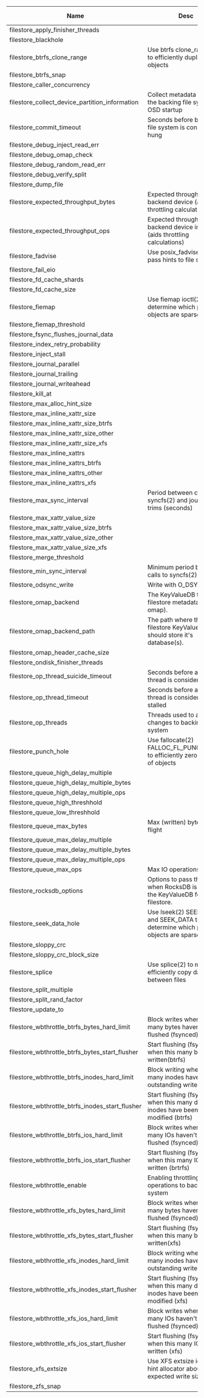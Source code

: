 | Name | Desc | Level | Type | non-Daemon Default | Daemon Default | Min | Max | Valid Values | verbatim | See also | Flags | Services | Validator | Long Desc | Tags |
| --- | --- | --- | --- | --- | --- | --- | --- | --- | --- | --- | --- | --- | --- | --- | --- |
| <span id="SP_filestore_apply_finisher_threads">filestore_apply_finisher_threads</span> |   | Dev | Int | 1 |  |  |  |  |  |  |  |  |  |  |  |
| <span id="SP_filestore_blackhole">filestore_blackhole</span> |   | Dev | Bool | False |  |  |  |  |  |  |  |  |  |  |  |
| <span id="SP_filestore_btrfs_clone_range">filestore_btrfs_clone_range</span> |  Use btrfs clone_range ioctl to efficiently duplicate objects | Advanced | Bool | True |  |  |  |  |  |  |  |  |  |  |  |
| <span id="SP_filestore_btrfs_snap">filestore_btrfs_snap</span> |   | Dev | Bool | True |  |  |  |  |  |  |  |  |  |  |  |
| <span id="SP_filestore_caller_concurrency">filestore_caller_concurrency</span> |   | Dev | Int | 10 |  |  |  |  |  |  |  |  |  |  |  |
| <span id="SP_filestore_collect_device_partition_information">filestore_collect_device_partition_information</span> |  Collect metadata about the backing file system on OSD startup | Advanced | Bool | True |  |  |  |  |  |  |  |  |  |  |  |
| <span id="SP_filestore_commit_timeout">filestore_commit_timeout</span> |  Seconds before backing file system is considered hung | Advanced | Float | 10_min |  |  |  |  |  |  |  |  |  |  |  |
| <span id="SP_filestore_debug_inject_read_err">filestore_debug_inject_read_err</span> |   | Dev | Bool | False |  |  |  |  |  |  |  |  |  |  |  |
| <span id="SP_filestore_debug_omap_check">filestore_debug_omap_check</span> |   | Dev | Bool | False |  |  |  |  |  |  |  |  |  |  |  |
| <span id="SP_filestore_debug_random_read_err">filestore_debug_random_read_err</span> |   | Dev | Float | 0 |  |  |  |  |  |  |  |  |  |  |  |
| <span id="SP_filestore_debug_verify_split">filestore_debug_verify_split</span> |   | Dev | Bool | False |  |  |  |  |  |  |  |  |  |  |  |
| <span id="SP_filestore_dump_file">filestore_dump_file</span> |   | Dev | Str |  |  |  |  |  |  |  |  |  |  |  |  |
| <span id="SP_filestore_expected_throughput_bytes">filestore_expected_throughput_bytes</span> |  Expected throughput of backend device (aids throttling calculations) | Advanced | Float | 209715200 |  |  |  |  |  |  |  |  |  |  |  |
| <span id="SP_filestore_expected_throughput_ops">filestore_expected_throughput_ops</span> |  Expected through of backend device in IOPS (aids throttling calculations) | Advanced | Float | 200 |  |  |  |  |  |  |  |  |  |  |  |
| <span id="SP_filestore_fadvise">filestore_fadvise</span> |  Use posix_fadvise(2) to pass hints to file system | Advanced | Bool | True |  |  |  |  |  |  |  |  |  |  |  |
| <span id="SP_filestore_fail_eio">filestore_fail_eio</span> |   | Dev | Bool | True |  |  |  |  |  |  |  |  |  |  |  |
| <span id="SP_filestore_fd_cache_shards">filestore_fd_cache_shards</span> |   | Dev | Int | 16 |  |  |  |  |  |  |  |  |  |  |  |
| <span id="SP_filestore_fd_cache_size">filestore_fd_cache_size</span> |   | Dev | Int | 128 |  |  |  |  |  |  |  |  |  |  |  |
| <span id="SP_filestore_fiemap">filestore_fiemap</span> |  Use fiemap ioctl(2) to determine which parts of objects are sparse | Advanced | Bool | False |  |  |  |  |  |  |  |  |  |  |  |
| <span id="SP_filestore_fiemap_threshold">filestore_fiemap_threshold</span> |   | Dev | Size | 4_K |  |  |  |  |  |  |  |  |  |  |  |
| <span id="SP_filestore_fsync_flushes_journal_data">filestore_fsync_flushes_journal_data</span> |   | Dev | Bool | False |  |  |  |  |  |  |  |  |  |  |  |
| <span id="SP_filestore_index_retry_probability">filestore_index_retry_probability</span> |   | Dev | Float | 0 |  |  |  |  |  |  |  |  |  |  |  |
| <span id="SP_filestore_inject_stall">filestore_inject_stall</span> |   | Dev | Int | 0 |  |  |  |  |  |  |  |  |  |  |  |
| <span id="SP_filestore_journal_parallel">filestore_journal_parallel</span> |   | Dev | Bool | False |  |  |  |  |  |  |  |  |  |  |  |
| <span id="SP_filestore_journal_trailing">filestore_journal_trailing</span> |   | Dev | Bool | False |  |  |  |  |  |  |  |  |  |  |  |
| <span id="SP_filestore_journal_writeahead">filestore_journal_writeahead</span> |   | Dev | Bool | False |  |  |  |  |  |  |  |  |  |  |  |
| <span id="SP_filestore_kill_at">filestore_kill_at</span> |   | Dev | Int | 0 |  |  |  |  |  |  |  |  |  |  |  |
| <span id="SP_filestore_max_alloc_hint_size">filestore_max_alloc_hint_size</span> |   | Dev | Size | 1_M |  |  |  |  |  |  |  |  |  |  |  |
| <span id="SP_filestore_max_inline_xattr_size">filestore_max_inline_xattr_size</span> |   | Dev | Size | 0 |  |  |  |  |  |  |  |  |  |  |  |
| <span id="SP_filestore_max_inline_xattr_size_btrfs">filestore_max_inline_xattr_size_btrfs</span> |   | Dev | Size | 2_K |  |  |  |  |  |  |  |  |  |  |  |
| <span id="SP_filestore_max_inline_xattr_size_other">filestore_max_inline_xattr_size_other</span> |   | Dev | Size | 512 |  |  |  |  |  |  |  |  |  |  |  |
| <span id="SP_filestore_max_inline_xattr_size_xfs">filestore_max_inline_xattr_size_xfs</span> |   | Dev | Size | 64_K |  |  |  |  |  |  |  |  |  |  |  |
| <span id="SP_filestore_max_inline_xattrs">filestore_max_inline_xattrs</span> |   | Dev | Uint | 0 |  |  |  |  |  |  |  |  |  |  |  |
| <span id="SP_filestore_max_inline_xattrs_btrfs">filestore_max_inline_xattrs_btrfs</span> |   | Dev | Uint | 10 |  |  |  |  |  |  |  |  |  |  |  |
| <span id="SP_filestore_max_inline_xattrs_other">filestore_max_inline_xattrs_other</span> |   | Dev | Uint | 2 |  |  |  |  |  |  |  |  |  |  |  |
| <span id="SP_filestore_max_inline_xattrs_xfs">filestore_max_inline_xattrs_xfs</span> |   | Dev | Uint | 10 |  |  |  |  |  |  |  |  |  |  |  |
| <span id="SP_filestore_max_sync_interval">filestore_max_sync_interval</span> |  Period between calls to syncfs(2) and journal trims (seconds) | Advanced | Float | 5 |  |  |  |  |  |  |  |  |  |  |  |
| <span id="SP_filestore_max_xattr_value_size">filestore_max_xattr_value_size</span> |   | Dev | Size | 0 |  |  |  |  |  |  |  |  |  |  |  |
| <span id="SP_filestore_max_xattr_value_size_btrfs">filestore_max_xattr_value_size_btrfs</span> |   | Dev | Size | 64_K |  |  |  |  |  |  |  |  |  |  |  |
| <span id="SP_filestore_max_xattr_value_size_other">filestore_max_xattr_value_size_other</span> |   | Dev | Size | 1_K |  |  |  |  |  |  |  |  |  |  |  |
| <span id="SP_filestore_max_xattr_value_size_xfs">filestore_max_xattr_value_size_xfs</span> |   | Dev | Size | 64_K |  |  |  |  |  |  |  |  |  |  |  |
| <span id="SP_filestore_merge_threshold">filestore_merge_threshold</span> |   | Dev | Int | -10 |  |  |  |  |  |  |  |  |  |  |  |
| <span id="SP_filestore_min_sync_interval">filestore_min_sync_interval</span> |  Minimum period between calls to syncfs(2) | Dev | Float | 0.01 |  |  |  |  |  |  |  |  |  |  |  |
| <span id="SP_filestore_odsync_write">filestore_odsync_write</span> |  Write with O_DSYNC | Dev | Bool | False |  |  |  |  |  |  |  |  |  |  |  |
| <span id="SP_filestore_omap_backend">filestore_omap_backend</span> |  The KeyValueDB to use for filestore metadata (ie omap). | Dev | Str | rocksdb |  |  |  | ["leveldb", "rocksdb"] |  |  |  |  |  |  |  |
| <span id="SP_filestore_omap_backend_path">filestore_omap_backend_path</span> |  The path where the filestore KeyValueDB should store it's database(s). | Dev | Str |  |  |  |  |  |  |  |  |  |  |  |  |
| <span id="SP_filestore_omap_header_cache_size">filestore_omap_header_cache_size</span> |   | Dev | Size | 1_K |  |  |  |  |  |  |  |  |  |  |  |
| <span id="SP_filestore_ondisk_finisher_threads">filestore_ondisk_finisher_threads</span> |   | Dev | Int | 1 |  |  |  |  |  |  |  |  |  |  |  |
| <span id="SP_filestore_op_thread_suicide_timeout">filestore_op_thread_suicide_timeout</span> |  Seconds before a worker thread is considered dead | Advanced | Int | 3_min |  |  |  |  |  |  |  |  |  |  |  |
| <span id="SP_filestore_op_thread_timeout">filestore_op_thread_timeout</span> |  Seconds before a worker thread is considered stalled | Advanced | Int | 1_min |  |  |  |  |  |  |  |  |  |  |  |
| <span id="SP_filestore_op_threads">filestore_op_threads</span> |  Threads used to apply changes to backing file system | Advanced | Int | 2 |  |  |  |  |  |  |  |  |  |  |  |
| <span id="SP_filestore_punch_hole">filestore_punch_hole</span> |  Use fallocate(2) FALLOC_FL_PUNCH_HOLE to efficiently zero ranges of objects | Advanced | Bool | False |  |  |  |  |  |  |  |  |  |  |  |
| <span id="SP_filestore_queue_high_delay_multiple">filestore_queue_high_delay_multiple</span> |   | Dev | Float | 0 |  |  |  |  |  |  |  |  |  |  |  |
| <span id="SP_filestore_queue_high_delay_multiple_bytes">filestore_queue_high_delay_multiple_bytes</span> |   | Dev | Float | 0 |  |  |  |  |  |  |  |  |  |  |  |
| <span id="SP_filestore_queue_high_delay_multiple_ops">filestore_queue_high_delay_multiple_ops</span> |   | Dev | Float | 0 |  |  |  |  |  |  |  |  |  |  |  |
| <span id="SP_filestore_queue_high_threshhold">filestore_queue_high_threshhold</span> |   | Dev | Float | 0.9 |  |  |  |  |  |  |  |  |  |  |  |
| <span id="SP_filestore_queue_low_threshhold">filestore_queue_low_threshhold</span> |   | Dev | Float | 0.3 |  |  |  |  |  |  |  |  |  |  |  |
| <span id="SP_filestore_queue_max_bytes">filestore_queue_max_bytes</span> |  Max (written) bytes in flight | Advanced | Size | 100_M |  |  |  |  |  |  |  |  |  |  |  |
| <span id="SP_filestore_queue_max_delay_multiple">filestore_queue_max_delay_multiple</span> |   | Dev | Float | 0 |  |  |  |  |  |  |  |  |  |  |  |
| <span id="SP_filestore_queue_max_delay_multiple_bytes">filestore_queue_max_delay_multiple_bytes</span> |   | Dev | Float | 0 |  |  |  |  |  |  |  |  |  |  |  |
| <span id="SP_filestore_queue_max_delay_multiple_ops">filestore_queue_max_delay_multiple_ops</span> |   | Dev | Float | 0 |  |  |  |  |  |  |  |  |  |  |  |
| <span id="SP_filestore_queue_max_ops">filestore_queue_max_ops</span> |  Max IO operations in flight | Advanced | Uint | 50 |  |  |  |  |  |  |  |  |  |  |  |
| <span id="SP_filestore_rocksdb_options">filestore_rocksdb_options</span> |  Options to pass through when RocksDB is used as the KeyValueDB for filestore. | Dev | Str | max_background_jobs=10,compaction_readahead_size=2097152,compression=kNoCompression |  |  |  |  |  |  |  |  |  |  |  |
| <span id="SP_filestore_seek_data_hole">filestore_seek_data_hole</span> |  Use lseek(2) SEEK_HOLE and SEEK_DATA to determine which parts of objects are sparse | Advanced | Bool | False |  |  |  |  |  |  |  |  |  |  |  |
| <span id="SP_filestore_sloppy_crc">filestore_sloppy_crc</span> |   | Dev | Bool | False |  |  |  |  |  |  |  |  |  |  |  |
| <span id="SP_filestore_sloppy_crc_block_size">filestore_sloppy_crc_block_size</span> |   | Dev | Size | 64_K |  |  |  |  |  |  |  |  |  |  |  |
| <span id="SP_filestore_splice">filestore_splice</span> |  Use splice(2) to more efficiently copy data between files | Advanced | Bool | False |  |  |  |  |  |  |  |  |  |  |  |
| <span id="SP_filestore_split_multiple">filestore_split_multiple</span> |   | Dev | Int | 2 |  |  |  |  |  |  |  |  |  |  |  |
| <span id="SP_filestore_split_rand_factor">filestore_split_rand_factor</span> |   | Dev | Uint | 20 |  |  |  |  |  |  |  |  |  |  |  |
| <span id="SP_filestore_update_to">filestore_update_to</span> |   | Dev | Int | 1000 |  |  |  |  |  |  |  |  |  |  |  |
| <span id="SP_filestore_wbthrottle_btrfs_bytes_hard_limit">filestore_wbthrottle_btrfs_bytes_hard_limit</span> |  Block writes when this many bytes haven't been flushed (fsynced) (btrfs) | Advanced | Size | 400_M |  |  |  |  |  |  |  |  |  |  |  |
| <span id="SP_filestore_wbthrottle_btrfs_bytes_start_flusher">filestore_wbthrottle_btrfs_bytes_start_flusher</span> |  Start flushing (fsyncing) when this many bytes are written(btrfs) | Advanced | Size | 40_M |  |  |  |  |  |  |  |  |  |  |  |
| <span id="SP_filestore_wbthrottle_btrfs_inodes_hard_limit">filestore_wbthrottle_btrfs_inodes_hard_limit</span> |  Block writing when this many inodes have outstanding writes (btrfs) | Advanced | Uint | 5000 |  |  |  |  |  |  |  |  |  |  |  |
| <span id="SP_filestore_wbthrottle_btrfs_inodes_start_flusher">filestore_wbthrottle_btrfs_inodes_start_flusher</span> |  Start flushing (fsyncing) when this many distinct inodes have been modified (btrfs) | Advanced | Uint | 500 |  |  |  |  |  |  |  |  |  |  |  |
| <span id="SP_filestore_wbthrottle_btrfs_ios_hard_limit">filestore_wbthrottle_btrfs_ios_hard_limit</span> |  Block writes when this many IOs haven't been flushed (fsynced) (btrfs) | Advanced | Uint | 5000 |  |  |  |  |  |  |  |  |  |  |  |
| <span id="SP_filestore_wbthrottle_btrfs_ios_start_flusher">filestore_wbthrottle_btrfs_ios_start_flusher</span> |  Start flushing (fsyncing) when this many IOs are written (brtrfs) | Advanced | Uint | 500 |  |  |  |  |  |  |  |  |  |  |  |
| <span id="SP_filestore_wbthrottle_enable">filestore_wbthrottle_enable</span> |  Enabling throttling of operations to backing file system | Advanced | Bool | True |  |  |  |  |  |  |  |  |  |  |  |
| <span id="SP_filestore_wbthrottle_xfs_bytes_hard_limit">filestore_wbthrottle_xfs_bytes_hard_limit</span> |  Block writes when this many bytes haven't been flushed (fsynced) (xfs) | Advanced | Size | 400_M |  |  |  |  |  |  |  |  |  |  |  |
| <span id="SP_filestore_wbthrottle_xfs_bytes_start_flusher">filestore_wbthrottle_xfs_bytes_start_flusher</span> |  Start flushing (fsyncing) when this many bytes are written(xfs) | Advanced | Size | 40_M |  |  |  |  |  |  |  |  |  |  |  |
| <span id="SP_filestore_wbthrottle_xfs_inodes_hard_limit">filestore_wbthrottle_xfs_inodes_hard_limit</span> |  Block writing when this many inodes have outstanding writes (xfs) | Advanced | Uint | 5000 |  |  |  |  |  |  |  |  |  |  |  |
| <span id="SP_filestore_wbthrottle_xfs_inodes_start_flusher">filestore_wbthrottle_xfs_inodes_start_flusher</span> |  Start flushing (fsyncing) when this many distinct inodes have been modified (xfs) | Advanced | Uint | 500 |  |  |  |  |  |  |  |  |  |  |  |
| <span id="SP_filestore_wbthrottle_xfs_ios_hard_limit">filestore_wbthrottle_xfs_ios_hard_limit</span> |  Block writes when this many IOs haven't been flushed (fsynced) (xfs) | Advanced | Uint | 5000 |  |  |  |  |  |  |  |  |  |  |  |
| <span id="SP_filestore_wbthrottle_xfs_ios_start_flusher">filestore_wbthrottle_xfs_ios_start_flusher</span> |  Start flushing (fsyncing) when this many IOs are written (xfs) | Advanced | Uint | 500 |  |  |  |  |  |  |  |  |  |  |  |
| <span id="SP_filestore_xfs_extsize">filestore_xfs_extsize</span> |  Use XFS extsize ioctl(2) to hint allocator about expected write sizes | Advanced | Bool | False |  |  |  |  |  |  |  |  |  |  |  |
| <span id="SP_filestore_zfs_snap">filestore_zfs_snap</span> |   | Dev | Bool | False |  |  |  |  |  |  |  |  |  |  |  |
